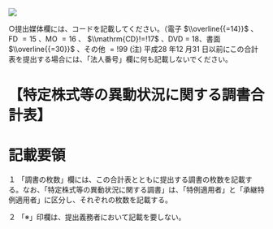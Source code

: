 ![](https://www.nta.go.jp/tmp/1fd5aa8c-60dc-4ff6-82c2-ef50341fd2e5/images/d4d25f2bd7193f9d17677633420d3bf3729958c2eb3054372035e8c6e42f6e14.jpg)

○提出媒体欄には、コードを記載してください。（電子 $\\overline{{=14}}$ 、FD $=15$ 、MO $=16$ 、 $\\mathrm{CD}!=!17$ 、DVD $=$ 18、書面 $\\overline{{=30}}$ 、その他 $=!99$ (注) 平成28 年12 月31 日以前にこの合計表を提出する場合には、「法人番号」欄に何も記載しないでください。

# 【特定株式等の異動状況に関する調書合計表】

# 記載要領

１ 「調書の枚数」欄には、この合計表とともに提出する調書の枚数を記載する。なお、「特定株式等の異動状況に関する調書」は、「特例適用者」と「承継特例適用者」に区分し、それぞれの枚数を記載する。

２ 「※」印欄は、提出義務者において記載を要しない。